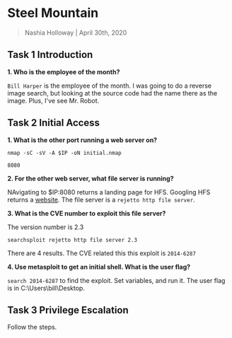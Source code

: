 # Steel Mountain

> Nashia Holloway | April 30th, 2020

## Task 1 Introduction

**1. Who is the employee of the month?**

`Bill Harper` is the employee of the month. I was going to do a reverse image search, but looking at the source code had the name there as the image. Plus, I've see Mr. Robot.

## Task 2 Initial Access

**1. What is the other port running a web server on?**

```
nmap -sC -sV -A $IP -oN initial.nmap
```

`8080`

**2. For the other web server, what file server is running?**

NAvigating to $IP:8080 returns a landing page for HFS. Googling HFS returns a [website](https://www.rejetto.com/hfs/). The file server is a `rejetto http file server`.

**3. What is the CVE number to exploit this file server?**

The version number is 2.3

```
searchsploit rejetto http file server 2.3
```

There are 4 results. The CVE related this this exploit is `2014-6287`

**4. Use metasploit to get an initial shell. What is the user flag?**

`search 2014-6287` to find the exploit. Set variables, and run it. The user flag is in C:\Users\bill\Desktop.

## Task 3 Privilege Escalation

Follow the steps.
